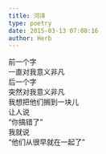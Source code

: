 ```yaml
---  
title: 河泽  
type: poetry  
date: 2015-03-13 07:08:16  
author: Herb    
---  
```

前一个字  
一直对我意义非凡  
后一个字  
突然对我意义非凡  
我想把他们搁到一块儿  
让人说  
“你搞错了”  
我就说  
“他们从很早就在一起了”